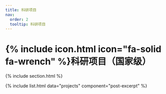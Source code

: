 ```yaml
---
title: 科研项目
nav:
  order: 2
  tooltip: 科研项目
---
```


# {% include icon.html icon="fa-solid fa-wrench" %}科研项目（国家级）

{% include section.html %}

{% include list.html data="projects" component="post-excerpt" %}

